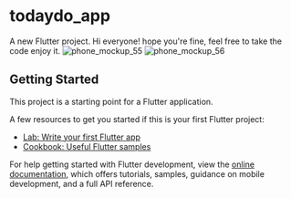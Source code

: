# todaydo_app

A new Flutter project.
Hi everyone! hope you're fine, feel free to take the code enjoy it.
![phone_mockup_55](https://github.com/user-attachments/assets/2038ecb0-04c0-4be4-8f85-7e63580f61c7)
![phone_mockup_56](https://github.com/user-attachments/assets/653d09d7-eb9d-4617-b2cc-a425a35f83e3)
## Getting Started

This project is a starting point for a Flutter application.

A few resources to get you started if this is your first Flutter project:

- [Lab: Write your first Flutter app](https://docs.flutter.dev/get-started/codelab)
- [Cookbook: Useful Flutter samples](https://docs.flutter.dev/cookbook)

For help getting started with Flutter development, view the
[online documentation](https://docs.flutter.dev/), which offers tutorials,
samples, guidance on mobile development, and a full API reference.
